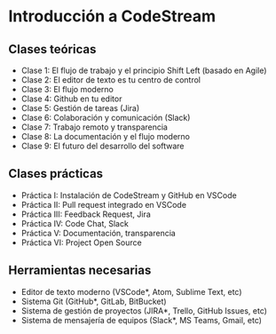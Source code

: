 # Introducción a CodeStream

## Clases teóricas

- Clase 1: El flujo de trabajo y el principio Shift Left (basado en Agile)
- Clase 2: El editor de texto es tu centro de control
- Clase 3: El flujo moderno
- Clase 4: Github en tu editor
- Clase 5: Gestión de tareas (Jira)
- Clase 6: Colaboración y comunicación (Slack)
- Clase 7: Trabajo remoto y transparencia
- Clase 8: La documentación y el flujo moderno
- Clase 9: El futuro del desarrollo del software


## Clases prácticas

- Práctica I: Instalación de CodeStream y GitHub en VSCode
- Práctica II: Pull request integrado en VSCode
- Práctica III: Feedback Request, Jira
- Práctica IV: Code Chat, Slack
- Práctica V: Documentación, transparencia
- Práctica VI: Project Open Source


## Herramientas necesarias

- Editor de texto moderno (VSCode*, Atom, Sublime Text, etc)
- Sistema Git (GitHub*, GitLab, BitBucket)
- Sistema de gestión de proyectos (JIRA*, Trello, GitHub Issues, etc)
- Sistema de mensajería de equipos (Slack*, MS Teams, Gmail, etc)
